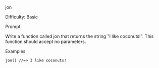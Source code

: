 jon

Difficulty: Basic

Prompt

Write a function called jon that returns the string "I like coconuts!". This function should accept no parameters.

Examples

``` jon() //=> I like coconuts!  ```